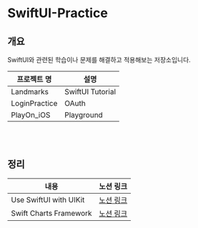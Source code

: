 # SwiftUI-Practice

## 개요
SwiftUI와 관련된 학습이나 문제를 해결하고 적용해보는 저장소입니다.
 
|프로젝트 명|설명|
|---|---|
|Landmarks|SwiftUI Tutorial|
|LoginPractice|OAuth|
|PlayOn_iOS|Playground|

<br></br>
## 정리
|내용|노션 링크|
|---|---|
|Use SwiftUI with UIKit|[노션 링크](https://delirious-podium-f4f.notion.site/Use-SwiftUI-with-UIKit-3ee27c26e53d4360b5b31aa2fb9ee534)|
|Swift Charts Framework|[노션 링크](https://delirious-podium-f4f.notion.site/Hello-Swift-Charts-31d2e41395a74fa1a07249ca66f40fed)|

